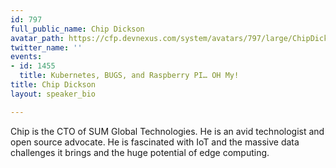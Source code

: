 ```yaml
---
id: 797
full_public_name: Chip Dickson
avatar_path: https://cfp.devnexus.com/system/avatars/797/large/ChipDickson.jpg?1506631759
twitter_name: ''
events:
- id: 1455
  title: Kubernetes, BUGS, and Raspberry PI… OH My!
title: Chip Dickson
layout: speaker_bio

---
```

Chip is the CTO of SUM Global Technologies. He is an avid technologist and open source advocate. He is fascinated with IoT and the massive data challenges it brings and the huge potential of edge computing.
